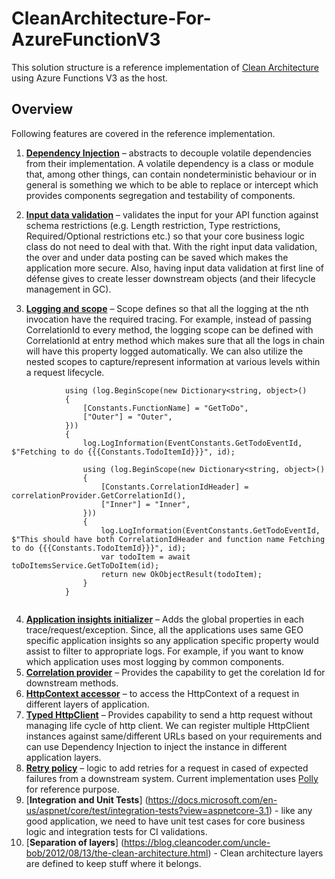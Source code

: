 # CleanArchitecture-For-AzureFunctionV3
This solution structure is a reference implementation of [Clean Architecture](https://blog.cleancoder.com/uncle-bob/2012/08/13/the-clean-architecture.html "Clean Architecture") using Azure Functions V3 as the host.

## Overview
Following features are covered in the reference implementation.

1.	[**Dependency Injection**](https://docs.microsoft.com/en-us/azure/azure-functions/functions-dotnet-dependency-injection) – abstracts to decouple volatile dependencies from their implementation. A volatile dependency is a class or module that, among other things, can contain nondeterministic behaviour or in general is something we which to be able to replace or intercept which provides components segregation and testability of components. 

2.	[**Input data validation**](https://docs.microsoft.com/en-us/aspnet/web-api/overview/formats-and-model-binding/model-validation-in-aspnet-web-api) – validates the input for your API function against schema restrictions (e.g. Length restriction, Type restrictions, Required/Optional restrictions etc.) so that your core business logic class do not need to deal with that. With the right input data validation, the over and under data posting can be saved which makes the application more secure. Also, having input data validation at first line of défense gives to create lesser downstream objects (and their lifecycle management in GC).

3.	[**Logging and scope**](https://docs.microsoft.com/en-us/azure/azure-functions/functions-dotnet-dependency-injection#logging-services) – Scope defines so that all the logging at the nth invocation have the required tracing. For example, instead of passing CorrelationId to every method, the logging scope can be defined with CorrelationId at entry method which makes sure that all the logs in chain will have this property logged automatically. We can also utilize the nested scopes to capture/represent information at various levels within a request lifecycle.

```CSharp
            using (log.BeginScope(new Dictionary<string, object>()
            {
                [Constants.FunctionName] = "GetToDo",
                ["Outer"] = "Outer",
            }))
            {
                log.LogInformation(EventConstants.GetTodoEventId, $"Fetching to do {{{Constants.TodoItemId}}}", id);

                using (log.BeginScope(new Dictionary<string, object>()
                {
                    [Constants.CorrelationIdHeader] = correlationProvider.GetCorrelationId(),
                    ["Inner"] = "Inner",
                }))
                {
                    log.LogInformation(EventConstants.GetTodoEventId, $"This should have both CorrelationIdHeader and function name Fetching to do {{{Constants.TodoItemId}}}", id);
                    var todoItem = await toDoItemsService.GetToDoItem(id);
                    return new OkObjectResult(todoItem);
                }
            }
            
```

4.	[**Application insights initializer**](https://docs.microsoft.com/en-us/azure/azure-monitor/app/api-filtering-sampling#addmodify-properties-itelemetryinitializer) – Adds the global properties in each trace/request/exception. Since, all the applications uses same GEO specific application insights so any application specific property would assist to filter to appropriate logs. For example, if you want to know which application uses most logging by common components.
5.	[**Correlation provider**](https://docs.microsoft.com/en-us/dotnet/api/system.net.http.delegatinghandler?view=netcore-3.1) – Provides the capability to get the corelation Id for downstream methods.
6.	[**HttpContext accessor**](https://docs.microsoft.com/en-us/aspnet/core/fundamentals/http-context?view=aspnetcore-3.1) – to access the HttpContext of a request in different layers of application.
7.	[**Typed HttpClient**](https://docs.microsoft.com/en-us/dotnet/architecture/microservices/implement-resilient-applications/use-httpclientfactory-to-implement-resilient-http-requests) – Provides capability to send a http request without managing life cycle of http client. We can register multiple HttpClient instances against same/different URLs based on your requirements and can use Dependency Injection to inject the instance in different application layers.
8.	[**Retry policy**](https://docs.microsoft.com/en-us/dotnet/architecture/microservices/implement-resilient-applications/implement-http-call-retries-exponential-backoff-polly) – logic to add retries for a request in cased of expected failures from a downstream system. Current implementation uses [Polly](https://github.com/App-vNext/Polly) for reference purpose.
9.	[**Integration and Unit Tests**] (https://docs.microsoft.com/en-us/aspnet/core/test/integration-tests?view=aspnetcore-3.1) - like any good application, we need to have unit test cases for core business logic and integration tests for CI validations.
10.	[**Separation of layers**] (https://blog.cleancoder.com/uncle-bob/2012/08/13/the-clean-architecture.html) - Clean architecture layers are defined to keep stuff where it belongs.
